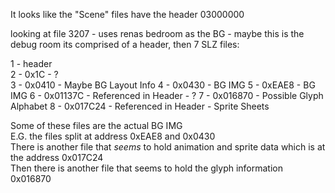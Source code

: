 
It looks like the "Scene" files have the header 03000000

looking at file 3207 - uses renas bedroom as the BG - maybe this is the debug room
its comprised of a header, then 7 SLZ files:

1 - header    
2 - 0x1C - ?   
3 - 0x0410 - Maybe BG Layout Info
4 - 0x0430 - BG IMG
5 - 0xEAE8 - BG IMG
6 - 0x01137C - Referenced in Header - ?
7 - 0x016870 - Possible Glyph Alphabet
8 - 0x017C24 - Referenced in Header - Sprite Sheets

Some of these files are the actual BG IMG  
E.G. the files split at address 0xEAE8 and 0x0430  
There is another file that *seems* to hold animation and sprite data which is at the address 0x017C24  
Then there is another file that seems to hold the glyph information 0x016870  
